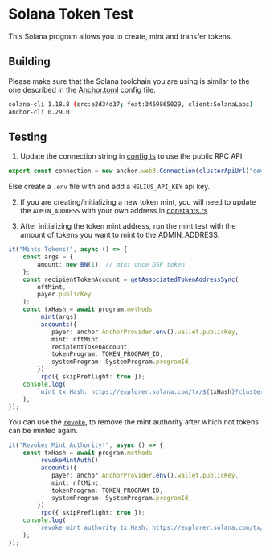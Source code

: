 # Solana Token Test

This Solana program allows you to create, mint and transfer tokens.

## Building

Please make sure that the Solana toolchain you are using is similar to the one described in the [Anchor.toml](./Anchor.toml) config file.

```bash
solana-cli 1.18.8 (src:e2d34d37; feat:3469865029, client:SolanaLabs)
anchor-cli 0.29.0
```

## Testing

1. Update the connection string in [config.ts](./tests/config.ts) to use the public RPC API.

```ts
export const connection = new anchor.web3.Connection(clusterApiUrl("devnet"));
```

Else create a `.env` file with and add a `HELIUS_API_KEY` api key.

2. If you are creating/initializing a new token mint, you will need to update the `ADMIN_ADDRESS` with your own address in [constants.rs](./programs/token-test/src/constants.rs)

3. After initializing the token mint address, run the mint test with the amount of tokens you want to mint to the ADMIN_ADDRESS.

```ts
it("Mints Tokens!", async () => {
	const args = {
		amount: new BN(1), // mint once DSF token
	};
	const recipientTokenAccount = getAssociatedTokenAddressSync(
		nftMint,
		payer.publicKey
	);
	const txHash = await program.methods
		.mint(args)
		.accounts({
			payer: anchor.AnchorProvider.env().wallet.publicKey,
			mint: nftMint,
			recipientTokenAccount,
			tokenProgram: TOKEN_PROGRAM_ID,
			systemProgram: SystemProgram.programId,
		})
		.rpc({ skipPreflight: true });
	console.log(
		`mint tx Hash: https://explorer.solana.com/tx/${txHash}?cluster=devnet`
	);
});
```

You can use the [`revoke`](./programs/token-test/src/instructions/revoke.rs), to remove the mint authority after which not tokens can be minted again.

```ts
it("Revokes Mint Authority!", async () => {
	const txHash = await program.methods
		.revokeMintAuth()
		.accounts({
			payer: anchor.AnchorProvider.env().wallet.publicKey,
			mint: nftMint,
			tokenProgram: TOKEN_PROGRAM_ID,
			systemProgram: SystemProgram.programId,
		})
		.rpc({ skipPreflight: true });
	console.log(
		`revoke mint authority tx Hash: https://explorer.solana.com/tx/${txHash}?cluster=devnet`
	);
});
```
